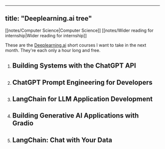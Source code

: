 
---
title: "Deeplearning.ai tree"
---
[[notes/Computer Science|Computer Science]]
[[notes/Wider reading for internship|Wider reading for internship]]

These are the [Deeplearning.ai](https://www.deeplearning.ai) short courses I want to take in the next month. They're each only a hour long and free.

1. ## Building Systems with the ChatGPT API
2. ## ChatGPT Prompt Engineering for Developers
3. ## LangChain for LLM Application Development
4. ## Building Generative AI Applications with Gradio
5. ## LangChain: Chat with Your Data